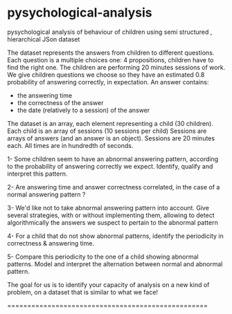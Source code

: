 # pysychological-analysis
pysychological analysis of behaviour of children using semi structured , hierarchical JSon dataset

The dataset represents the answers from children to different questions. Each question is a multiple choices one: 4 propositions,
children have to find the right one. The children are performing 20 minutes sessions of work. We give children questions we choose so they have an
estimated 0.8 probability of answering correctly, in expectation. An answer contains:

- the answering time
- the correctness of the answer
- the date (relatively to a session) of the answer

The dataset is an array, each element representing a child (30 children). Each child is an array of sessions (10 sessions per child)
Sessions are arrays of answers (and an answer is an object). Sessions are 20 minutes each. All times are in hundredth of seconds.

1- Some children seem to have an abnormal answering pattern, according to the probability of answering correctly we expect. Identify, qualify and interpret this pattern. 

2- Are answering time and answer correctness correlated, in the case of a normal answering pattern ?

3- We'd like not to take abnormal answering pattern into account. Give several strategies, with or without implementing them, allowing to detect algorithmically the
answers we suspect to pertain to the abnormal pattern 

4- For a child that do not show abnormal patterns, identify the periodicity in correctness & answering time.

5- Compare this periodicity to the one of a child showing abnormal patterns. Model and interpret the alternation between normal and abnormal pattern. 

The goal for us is to identify your capacity of analysis on a new kind of problem, on a dataset that is similar to what we
face!

==================================================
